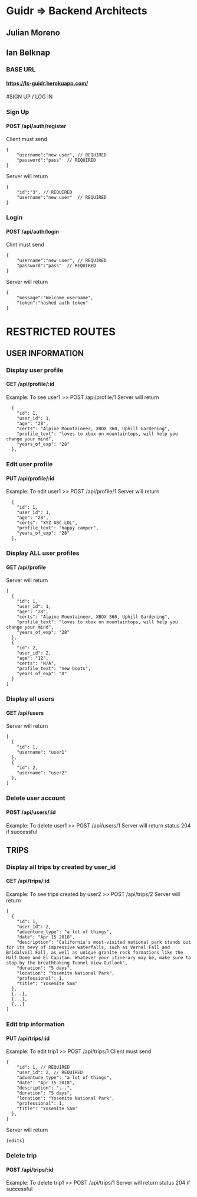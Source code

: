 # Guidr => Backend Architects

## Julian Moreno

## Ian Belknap

### BASE URL

#### https://ls-guidr.herokuapp.com/

#SIGN UP / LOG IN

### Sign Up

#### POST /api/auth/register

Client must send

```
{
    "username":"new user", // REQUIRED
    "password":"pass"  // REQUIRED
}
```

Server will return

```
{
    "id":"3", // REQUIRED
    "username":"new user"  // REQUIRED
}
```

### Login

#### POST /api/auth/login

Clint must send

```
{
    "username":"new user", // REQUIRED
    "password":"pass"  // REQUIRED
}
```

Server will return

```
{
    "message":"Welcome username",
    "token":"hashed auth token"
}
```

# RESTRICTED ROUTES

## USER INFORMATION

### Display user profile

#### GET /api/profile/:id

Example: To see user1 >> POST /api/profile/1 Server will return

```
  {
    "id": 1,
    "user_id": 1,
    "age": "28",
    "certs": "Alpine Mountaineer, XBOX 360, Uphill Gardening",
    "profile_text": "loves to xbox on mountaintops, will help you change your mind",
    "years_of_exp": "28"
  },
```

### Edit user profile

#### PUT /api/profile/:id

Example: To edit user1 >> POST /api/profile/1 Server will return

```
  {
    "id": 1,
    "user_id": 1,
    "age": "28",
    "certs": "XYZ ABC LOL",
    "profile_text": "happy camper",
    "years_of_exp": "28"
  },
```

### Display ALL user profiles

#### GET /api/profile

Server will return

```
[
  {
    "id": 1,
    "user_id": 1,
    "age": "28",
    "certs": "Alpine Mountaineer, XBOX 360, Uphill Gardening",
    "profile_text": "loves to xbox on mountaintops, will help you change your mind",
    "years_of_exp": "28"
  },
  {
    "id": 2,
    "user_id": 2,
    "age": "12",
    "certs": "N/A",
    "profile_text": "new boots",
    "years_of_exp": "0"
  }
]
```

### Display all users

#### GET /api/users

Server will return

```
[
  {
    "id": 1,
    "username": "user1"
  },
  {
    "id": 2,
    "username": "user2"
  },
]
```

### Delete user account

#### POST /api/users/:id

Example: To delete user1 >> POST /api/users/1 Server will return status 204 if
successful

## TRIPS

### Display all trips by created by user_id

#### GET /api/trips/:id

Example: To see trips created by user2 >> POST /api/trips/2 Server will return

```
[
  {
    "id": 1,
    "user_id": 2,
    "adventure_type": "a lot of things",
    "date": "Apr 15 2018",
    "description": "California's most-visited national park stands out for its bevy of impressive waterfalls, such as Vernal Fall and Bridalveil Fall, as well as unique granite rock formations like the Half Dome and El Capitan. Whatever your itinerary may be, make sure to stop by the breathtaking Tunnel View Outlook",
    "duration": "5 days",
    "location": "Yosemite National Park",
    "professional": 1,
    "title": "Yosemite Sam"
  },
  {...},
  {...},
  {...}
]
```

### Edit trip information

#### PUT /api/trips/:id

Example: To edit trip1 >> POST /api/trips/1 Client must send

```
{
    "id": 1, // REQUIRED
    "user_id": 2, // REQUIRED
    "adventure_type": "a lot of things",
    "date": "Apr 15 2018",
    "description": "...",
    "duration": "5 days",
    "location": "Yosemite National Park",
    "professional": 1,
    "title": "Yosemite Sam"
  },
}
```

Server will return

```
{edits}
```

### Delete trip

#### POST /api/trips/:id

Example: To delete trip1 >> POST /api/trips/1 Server will return status 204 if
successful
